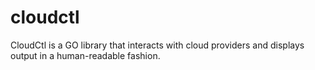 # cloudctl
CloudCtl is a GO library that interacts with cloud providers and displays output in a human-readable fashion.
